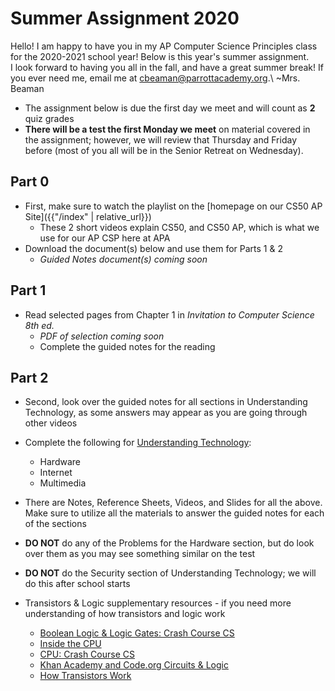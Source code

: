 # Summer Assignment 2020

Hello! I am happy to have you in my AP Computer Science Principles class for the 2020-2021 school year! Below is this year's summer assignment.  
I look forward to having you all in the fall, and have a great summer break! If you ever need me, email me at <cbeaman@parrottacademy.org>.\\
~Mrs. Beaman

- The assignment below is due the first day we meet and will count as **2** quiz grades
- **There will be a test the first Monday we meet** on material covered in the assignment; however, we will review that Thursday and Friday before (most of you all will be in the Senior Retreat on Wednesday).

## Part 0
- First, make sure to watch the playlist on the [homepage on our CS50 AP Site]({{"/index" | relative_url}})
  - These 2 short videos explain CS50, and CS50 AP, which is what we use for our AP CSP here at APA
- Download the document(s) below and use them for Parts 1 & 2
  - *Guided Notes document(s) coming soon*

## Part 1
- Read selected pages from Chapter 1 in *Invitation to Computer Science 8th ed.*
  - *PDF of selection coming soon*
  - Complete the guided notes for the reading

## Part 2
- Second, look over the guided notes for all sections in Understanding Technology, as some answers may appear as you are going through other videos
- Complete the following for [Understanding Technology](/ap/curriculum/understanding_technology):
  - Hardware
  - Internet
  - Multimedia
- There are Notes, Reference Sheets, Videos, and Slides for all the above. Make sure to utilize all the materials to answer the guided notes for each of the sections
- **DO NOT** do any of the Problems for the Hardware section, but do look over them as you may see something similar on the test
- **DO NOT** do the Security section of Understanding Technology; we will do this after school starts

- Transistors & Logic supplementary resources - if you need more understanding of how transistors and logic work
  - [Boolean Logic & Logic Gates: Crash Course CS](https://youtu.be/gI-qXk7XojA)
  - [Inside the CPU](https://youtu.be/IAkj32VPcUE)
  - [CPU: Crash Course CS](https://www.youtube.com/watch?v=FZGugFqdr60)
  - [Khan Academy and Code.org Circuits & Logic](https://www.youtube.com/watch?v=Sc3lh3D4rCw)
  - [How Transistors Work](https://www.youtube.com/watch?v=WhNyURBiJcU)
